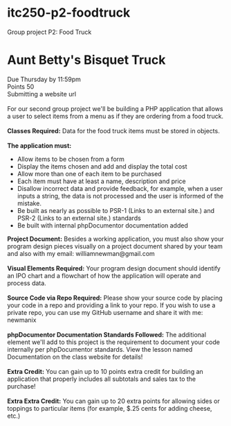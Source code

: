 # itc250-p2-foodtruck
Group project P2: Food Truck  
<h1>Aunt Betty's Bisquet Truck</h1>

<p>Due Thursday by 11:59pm<br />  Points 50<br />  Submitting a website url<br /><br />
For our second group project we'll be  building a PHP application that allows a user to select items from a menu as if they are ordering from a food truck.<br />
<br />
<b>Classes Required:</b> Data for the food truck items must be stored in objects.
<br /><br />
<b>The application must:</b>
<br />
<ul>
<li>Allow items to be chosen from a form</li>
<li>Display the items chosen and add and display the total cost</li>
<li>Allow more than one of each item to be purchased</li>
<li>Each item must have at least a name, description and price</li>
<li>Disallow incorrect data and provide feedback, for example, when a user inputs a string, the data is not processed and the user is informed of the mistake.</li>
<li>Be built as nearly as possible to PSR-1 (Links to an external site.) and PSR-2 (Links to an external site.) standards</li>
<li>Be built with internal phpDocumentor documentation added</li>
</ul>
<b>Project Document:</b> Besides a working application, you must also show your program design pieces visually on a project document shared by your team and also with my email: williamnewman@gmail.com
<br /><br />
<b>Visual Elements Required:</b> Your program design document should identify an IPO chart and a flowchart of how the application will operate and process data.
<br /><br />
<b>Source Code via Repo Required:</b> Please show your source code by placing your code in a repo and providing a link to your repo.  If you wish to use a private repo, you can use my GitHub username and share it with me: newmanix
<br /><br />
<b>phpDocumentor Documentation Standards Followed:</b> The additional element we'll add to this project is the requirement to document your code internally per phpDocumentor standards.  View the lesson named Documentation on the class website for details!
<br /><br />
<b>Extra Credit:</b> You can gain up to 10 points extra credit for building an application that properly includes all subtotals and sales tax to the purchase!
<br /><br />
<b>Extra Extra Credit:</b> You can gain up to 20 extra points for allowing sides or toppings to particular items (for example, $.25 cents for adding cheese, etc.)
</p>